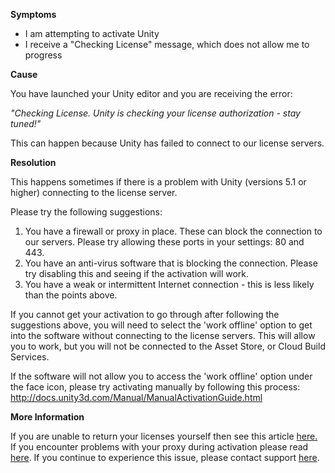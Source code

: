 

**Symptoms**


- I am attempting to activate Unity
- I receive a "Checking License" message, which does not allow me to progress



**Cause**



You have launched your Unity editor and you are receiving the error:



*"Checking License. Unity is checking your license authorization - stay tuned!"*



This can happen because Unity has failed to connect to our license servers.



**Resolution**



This happens sometimes if there is a problem with Unity (versions 5.1 or higher) connecting to the license server.



Please try the following suggestions:


1. You have a firewall or proxy in place. These can block the connection to our servers. Please try allowing these ports in your settings: 80 and 443.
2. You have an anti-virus software that is blocking the connection. Please try disabling this and seeing if the activation will work.
3. You have a weak or intermittent Internet connection - this is less likely than the points above.



If you cannot get your activation to go through after following the suggestions above, you will need to select the 'work offline' option to get into the software without connecting to the license servers. This will allow you to work, but you will not be connected to the Asset Store, or Cloud Build Services.

If the software will not allow you to access the 'work offline' option under the face icon, please try activating manually by following this process:
http://docs.unity3d.com/Manual/ManualActivationGuide.html



**More Information**



If you are unable to return your licenses yourself then see this article [here.](https://support.unity3d.com/hc/en-us/articles/205056069-How-do-I-return-the-activations-on-my-Pro-Plus-license-)
If you encounter problems with your proxy during activation please read [here](/hc/en-us/articles/206275643-Using-Unity-behind-a-proxy). 
If you continue to experience this issue, please contact support [here](/hc/en-us/requests/new).





